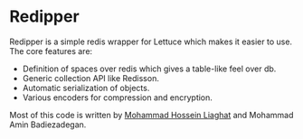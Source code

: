 # Redipper
Redipper is a simple redis wrapper for Lettuce which makes it easier to use. The core features are:

* Definition of spaces over redis which gives a table-like feel over db.
* Generic collection API like Redisson.
* Automatic serialization of objects.
* Various encoders for compression and encryption.

Most of this code is written by [Mohammad Hossein Liaghat](https://github.com/MoHoLiaghat) and
 Mohammad Amin Badiezadegan.

